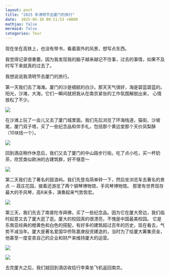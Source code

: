 ```yaml
---
layout: post
title: "2025 年清明节去厦门的旅行"
date:  2025-05-10 09:11:53 +0800
mathjax: false
mermaid: false
categories: Tour
---
```


现在坐在高铁上，也没有带书，看着窗外的风景，想写点东西。

我觉得记录很重要。因为我发现我的脑子越来越记不住事，过去的事情，如果不及时写下来就真的过去了。

我想说说我清明节去厦门的旅行。

第一天我们去了海滩。厦门的沙是细腻的白沙。那天天气很好，海是碧蓝碧蓝的。阳光，沙滩，大海，它们一瞬间就把我从在南京紧张的工作氛围解脱出来，
心情放松了不少。

![](/assets/2025_0510_xiamen_tour/xiamen_beach.png)

在沙滩上玩了一会儿又去了厦门城里面。我们先后浏览了环海栈道，猫街、沙坡尾，厦门双子塔，买了一些纪念品和伴手礼，包括那个黄远堂那个天价凤梨酥（10块钱一个）。

![](/assets/2025_0510_xiamen_tour/xiamen_shapowei.png)

回到酒店稍作休息后，我们又去了厦门的中山路步行街。吃了点小吃，买一杯奶茶，欣赏类似欧洲的古建筑群，好不惬意～

![](/assets/2025_0510_xiamen_tour/xiamen_zhongshanlu.png)

第二天我们去了著名的鼓浪屿。我们先登岛简单转一下，然后坐浏览车去著名的景点 -- 菽庄花园，接着还游览了两个钢琴博物馆，手风琴博物馆。
那里有世界现存最大的手风琴，高6米多，演奏起来气势恢宏。

![](/assets/2025_0510_xiamen_tour/xiamen_shoufengqin.png)

第三天，我们先去了南普陀寺拜佛，买了一些纪念品。因为它在厦大旁边，我们临时起意又去了厦大逛了逛。厦大的校园真的很漂亮，不愧是中国最美校园。
它是东南亚经典的橙黄色和白色的搭配，有好多的建筑超过百年的历史，现在看去，气势不减当年。厦大是著名爱国华侨陈嘉庚投资建造的，当时为了给厦大筹集资金，他甚至一度变卖自己的企业和财产来维持厦大的运营。

![](/assets/2025_0510_xiamen_tour/xiamen_university_1.png)

![](/assets/2025_0510_xiamen_tour/xiamen_university_2.png)

去完厦大之后，我们就回到酒店收拾行李乘坐飞机返回南京。
